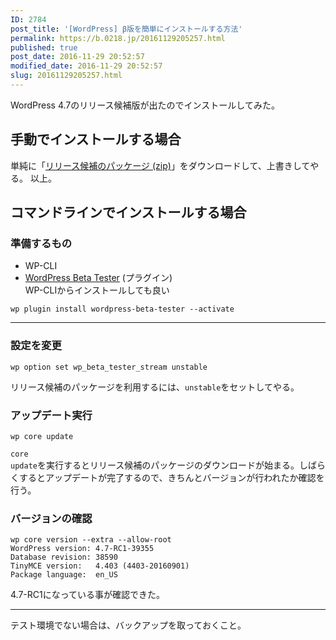 ```yaml
---
ID: 2784
post_title: '[WordPress] β版を簡単にインストールする方法'
permalink: https://b.0218.jp/20161129205257.html
published: true
post_date: 2016-11-29 20:52:57
modified_date: 2016-11-29 20:52:57
slug: 20161129205257.html
---
```

WordPress 4.7のリリース候補版が出たのでインストールしてみた。
<!--more-->

<h2>手動でインストールする場合</h2>

単純に「<a href="https://wordpress.org/wordpress-4.7-RC1.zip">リリース候補のパッケージ (zip)</a>」をダウンロードして、上書きしてやる。
以上。

<h2>コマンドラインでインストールする場合</h2>

<h3>準備するもの</h3>

<ul>
<li>WP-CLI</li>
<li><a href="https://wordpress.org/plugins/wordpress-beta-tester/">WordPress Beta Tester</a> (プラグイン)<br />
WP-CLIからインストールしても良い</li>
</ul>

<pre class="command-line language-bash" data-user="root" data-host="localhost" data-output="2"><code>wp plugin install wordpress-beta-tester --activate</code></pre>

<hr />

<h3>設定を変更</h3>

<pre class="command-line language-bash" data-user="root" data-host="localhost" data-output="2"><code>wp option set wp_beta_tester_stream unstable</code></pre>

リリース候補のパッケージを利用するには、<code>unstable</code>をセットしてやる。

<h3>アップデート実行</h3>

<pre class="command-line language-bash" data-user="root" data-host="localhost" data-output="2"><code>wp core update</code></pre>

<code>core update</code>を実行するとリリース候補のパッケージのダウンロードが始まる。しばらくするとアップデートが完了するので、きちんとバージョンが行われたか確認を行う。

<h3>バージョンの確認</h3>

<pre class="command-line language-bash" data-user="root" data-host="localhost" data-output="2-5"><code>wp core version --extra --allow-root
WordPress version: 4.7-RC1-39355
Database revision: 38590
TinyMCE version:   4.403 (4403-20160901)
Package language:  en_US</code></pre>

4.7-RC1になっている事が確認できた。

<hr />

テスト環境でない場合は、バックアップを取っておくこと。